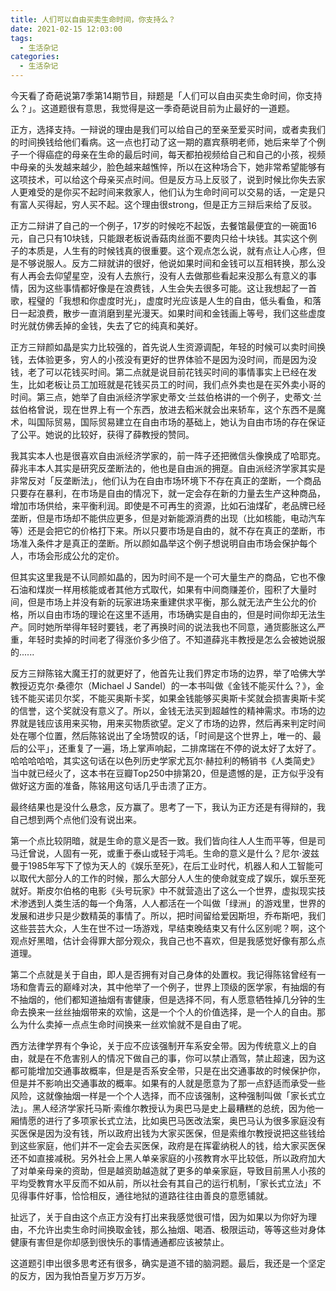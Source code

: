 ```yaml
---
title: 人们可以自由买卖生命时间，你支持么？
date: 2021-02-15 12:03:00
tags:
  - 生活杂记
categories:
  - 生活杂记
---
```

今天看了奇葩说第7季第14期节目，辩题是「人们可以自由买卖生命时间，你支持么？」。这道题很有意思，我觉得是这一季奇葩说目前为止最好的一道题。

正方，选择支持。一辩说的理由是我们可以给自己的至亲至爱买时间，或者卖我们的时间换钱给他们看病。这一点也打动了这一期的嘉宾蔡明老师，她后来举了个例子一个得癌症的母亲在生命的最后时间，每天都拍视频给自己和自己的小孩，视频中母亲的头发越来越少，脸色越来越憔悴，所以在这种场合下，她非常希望能够有这项技术，可以给这个母亲买点时间。但是反方马上反驳了，说到时候比你失去家人更难受的是你买不起时间来救家人，他们认为生命时间可以交易的话，一定是只有富人买得起，穷人买不起。这个理由很strong，但是正方三辩后来给了反驳。

正方二辩讲了自己的一个例子，17岁的时候吃不起饭，去餐馆最便宜的一碗面16元，自己只有10块钱，只能跟老板说香菇肉丝面不要肉只给十块钱。其实这个例子的本质是，人生有的时候钱真的很重要。这个观点怎么说，就有点让人心疼，但是不够说服人。反方二辩就讲的很好，他说如果时间和金钱可以互相转换，那么没有人再会去仰望星空，没有人去旅行，没有人去做那些看起来没那么有意义的事情，因为这些事情都好像是在浪费钱，人生会失去很多可能。这让我想起了一首歌，程璧的「我想和你虚度时光」，虚度时光应该是人生的自由，低头看鱼，和落日一起浪费，散步一直消磨到星光漫天。如果时间和金钱画上等号，我们这些虚度时光就仿佛丢掉的金钱，失去了它的纯真和美好。

正方三辩颜如晶是实力比较强的，首先说人生资源调配，年轻的时候可以卖时间换钱，去体验更多，穷人的小孩没有更好的世界体验不是因为没时间，而是因为没钱，老了可以花钱买时间。第二点就是说目前花钱买时间的事情事实上已经在发生，比如老板让员工加班就是花钱买员工的时间，我们点外卖也是在买外卖小哥的时间。第三点，她举了自由派经济学家史蒂文·兰兹伯格讲的一个例子，史蒂文·兰兹伯格曾说，现在世界上有一个东西，放进去稻米就会出来轿车，这个东西不是魔术，叫国际贸易，国际贸易建立在自由市场的基础上，她认为自由市场的存在保证了公平。她说的比较好，获得了薛教授的赞同。

我其实本人也是很喜欢自由派经济学家的，前一阵子还把微信头像换成了哈耶克。薛兆丰本人其实是研究反垄断法的，他也是自由派的拥趸。自由派经济学家其实是非常反对「反垄断法」，他们认为在自由市场环境下不存在真正的垄断，一个商品只要存在暴利，在市场是自由的情况下，就一定会存在新的力量去生产这种商品，增加市场供给，来平衡利润。即使是不可再生的资源，比如石油煤矿，老品牌已经垄断，但是市场却不能供应更多，但是对新能源消费的出现（比如核能，电动汽车等）还是会把它的价格打下来。所以只要市场是自由的，就不存在真正的垄断，市场准入条件才是真正的垄断。所以颜如晶举这个例子想说明自由市场会保护每个人，市场会形成公允的定价。

但其实这里我是不认同颜如晶的，因为时间不是一个可大量生产的商品，它也不像石油和煤炭一样用核能或者其他方式取代，如果有中间商赚差价，囤积了大量时间，但是市场上并没有新的玩家进场来重建供求平衡，那么就无法产生公允的价格，所以自由市场的理论在这里不适用，市场确实是自由的，但是时间你却无法生产。同时她所举得年轻时要钱，老了再换时间的说法我也不同意，通货膨胀这么严重，年轻时卖掉的时间老了得涨价多少倍了。不知道薛兆丰教授是怎么会被她说服的......

反方三辩陈铭大魔王打的就更好了，他首先让我们界定市场的边界，举了哈佛大学教授迈克尔·桑德尔（Michael J Sandel）的一本书叫做《金钱不能买什么？》，金钱不能买诺贝尔奖，不能买奥斯卡奖，如果金钱能够买奥斯卡奖就会损害奥斯卡奖的信誉，这个奖就没有意义了。所以，金钱无法买到超越性的精神需求。市场的边界就是钱应该用来买物，用来买物质欲望。定义了市场的边界，然后再来判定时间处在哪个位置，然后陈铭说出了全场赞叹的话，「时间是这个世界上，唯一的、最后的公平」，还重复了一遍，场上掌声响起，二排席瑞在不停的说太好了太好了。哈哈哈哈哈，其实这句话在以色列历史学家尤瓦尔·赫拉利的畅销书《人类简史》当中就已经火了，这本书在豆瓣Top250中排第20，但是遗憾的是，正方似乎没有做好这方面的准备，陈铭用这句话几乎击溃了正方。

最终结果也是没什么悬念，反方赢了。思考了一下，我认为正方还是有得辩的，我自己想到两个点他们没有说出来。

第一个点比较阴暗，就是生命的意义是否一致。我们皆向往人人生而平等，但是司马迁曾说，人固有一死，或重于泰山或轻于鸿毛。生命的意义是什么？尼尔·波兹曼于1985年写下了惊为天人的《娱乐至死》，在后工业时代，机器人和人工智能可以取代大部分人的工作的时候，那么大部分人人生的使命就变成了娱乐，娱乐至死就好。斯皮尔伯格的电影《头号玩家》中不就营造出了这么一个世界，虚拟现实技术渗透到人类生活的每一个角落，人人都活在一个叫做「绿洲」的游戏里，世界的发展和进步只是少数精英的事情了。所以，把时间留给爱因斯坦，乔布斯吧，我们这些芸芸大众，人生在世不过一场游戏，早结束晚结束又有什么区别呢？啊，这个观点好黑暗，估计会得罪大部分观众，我自己也不喜欢，但是我感觉好像有那么点道理。

第二个点就是关于自由，即人是否拥有对自己身体的处置权。我记得陈铭曾经有一场和詹青云的巅峰对决，其中他举了一个例子，世界上顶级的医学家，有抽烟的有不抽烟的，他们都知道抽烟有害健康，但是选择不同，有人愿意牺牲掉几分钟的生命去换来一丝丝抽烟带来的欢愉，这是一个个人的价值选择，是一个人的自由。那么为什么卖掉一点点生命时间换来一丝欢愉就不是自由了呢。

西方法律学界有个争论，关于应不应该强制开车系安全带。因为传统意义上的自由，就是在不危害别人的情况下做自己的事，你可以禁止酒驾，禁止超速，因为这都可能增加交通事故概率，但是是否系安全带，只是在出交通事故的时候保护你，但是并不影响出交通事故的概率。如果有的人就是愿意为了那一点舒适而承受一些风险，这就像抽烟一样是一个个人选择，而不应该强制，这种强制叫做「家长式立法」。黑人经济学家托马斯·索维尔教授认为奥巴马是史上最糟糕的总统，因为他一厢情愿的进行了多项家长式立法，比如奥巴马医改法案，奥巴马认为很多家庭没有买医保是因为没有钱，所以政府出钱为大家买医保，但是索维尔教授说把这些钱给到这些家庭，他们并不一定会去买医保，政府是在挥霍纳税人的钱，给大家买医保还不如直接减税。另外社会上黑人单亲家庭的小孩教育水平比较低，所以政府加大了对单亲母亲的资助，但是越资助越造就了更多的单亲家庭，导致目前黑人小孩的平均受教育水平反而不如从前，所以社会有其自己的运行机制，「家长式立法」不见得事件好事，恰恰相反，通往地狱的道路往往由善良的意愿铺就。

扯远了，关于自由这个点正方没有打出来我感觉很可惜，因为如果以为你好为理由，不允许出卖生命时间换取金钱，那么抽烟、喝酒、极限运动，等等这些对身体健康有害但是你却感到很快乐的事情通通都应该被禁止。

这道题引申出很多思考还有很多，确实是道不错的脑洞题。最后，我还是一个坚定的反方，因为我怕吾皇万岁万万岁。
